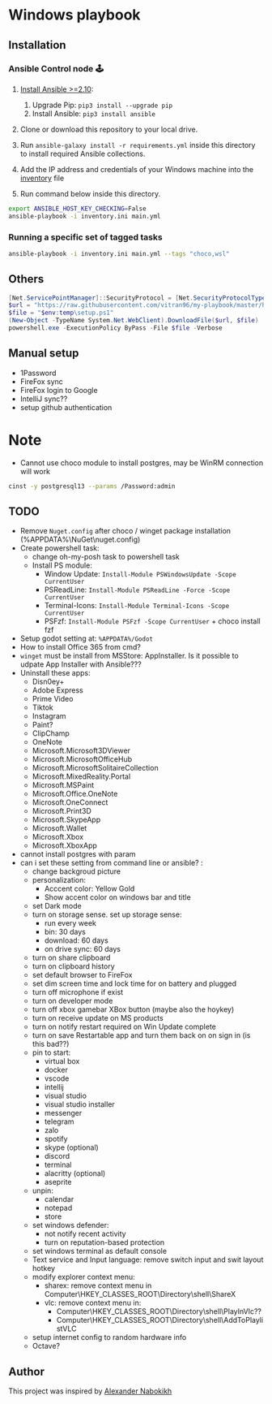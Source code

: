# Windows playbook

## Installation

### Ansible Control node 🕹

1. [Install Ansible >=2.10](https://docs.ansible.com/ansible/latest/installation_guide/index.html):

   1. Upgrade Pip: `pip3 install --upgrade pip`
   2. Install Ansible: `pip3 install ansible`

2. Clone or download this repository to your local drive.
3. Run `ansible-galaxy install -r requirements.yml` inside this directory to install required Ansible collections.
4. Add the IP address and credentials of your Windows machine into the [inventory](./default.inventory.ini) file
5. Run command below inside this directory.

```sh
export ANSIBLE_HOST_KEY_CHECKING=False
ansible-playbook -i inventory.ini main.yml
```

### Running a specific set of tagged tasks

```sh
ansible-playbook -i inventory.ini main.yml --tags "choco,wsl"
```

## Others

```powershell
[Net.ServicePointManager]::SecurityProtocol = [Net.SecurityProtocolType]::Tls12
$url = "https://raw.githubusercontent.com/vitran96/my-playbook/master/helper/setup.ps1"
$file = "$env:temp\setup.ps1"
(New-Object -TypeName System.Net.WebClient).DownloadFile($url, $file)
powershell.exe -ExecutionPolicy ByPass -File $file -Verbose
```

## Manual setup

- 1Password
- FireFox sync
- FireFox login to Google
- IntelliJ sync??
- setup github authentication

# Note

- Cannot use choco module to install postgres, may be WinRM connection will work

```sh
cinst -y postgresql13 --params /Password:admin
```

## TODO
- Remove `Nuget.config` after choco / winget package installation (%APPDATA%\NuGet\nuget.config)
- Create powershell task:
  - change oh-my-posh task to powershell task
  - Install PS module:
    - Window Update: `Install-Module PSWindowsUpdate -Scope CurrentUser`
    - PSReadLine: `Install-Module PSReadLine -Force -Scope CurrentUser`
    - Terminal-Icons: `Install-Module Terminal-Icons -Scope CurrentUser`
    - PSFzf: `Install-Module PSFzf -Scope CurrentUser` + choco install fzf
- Setup godot setting at: `%APPDATA%/Godot`
- How to install Office 365 from cmd?
- `winget` must be install from MSStore: AppInstaller. Is it possible to udpate App Installer with Ansible???
- Uninstall these apps:
  - Disn0ey+
  - Adobe Express
  - Prime Video
  - Tiktok
  - Instagram
  - Paint?
  - ClipChamp
  - OneNote
  - Microsoft.Microsoft3DViewer
  - Microsoft.MicrosoftOfficeHub
  - Microsoft.MicrosoftSolitaireCollection
  - Microsoft.MixedReality.Portal
  - Microsoft.MSPaint
  - Microsoft.Office.OneNote
  - Microsoft.OneConnect
  - Microsoft.Print3D
  - Microsoft.SkypeApp
  - Microsoft.Wallet
  - Microsoft.Xbox
  - Microsoft.XboxApp
- cannot install postgres with param
- can i set these setting from command line or ansible? :
  - change backgroud picture
  - personalization:
    - Acccent color: Yellow Gold
    - Show accent color on windows bar and title
  - set Dark mode
  - turn on storage sense. set up storage sense:
    - run every week
    - bin: 30 days
    - download: 60 days
    - on drive sync: 60 days
  - turn on share clipboard
  - turn on clipboard history
  - set default browser to FireFox
  - set dim screen time and lock time for on battery and plugged
  - turn off microphone if exist
  - turn on developer mode
  - turn off xbox gamebar XBox button (maybe also the hoykey)
  - turn on receive update on MS products
  - turn on notify restart required on Win Update complete
  - turn on save Restartable app and turn them back on on sign in (is this bad??)
  - pin to start:
    - virtual box
    - docker
    - vscode
    - intellij
    - visual studio
    - visual studio installer
    - messenger
    - telegram
    - zalo
    - spotify
    - skype (optional)
    - discord
    - terminal
    - alacritty (optional)
    - aseprite
  - unpin:
    - calendar
    - notepad
    - store
  - set windows defender:
    - not notify recent activity
    - turn on reputation-based protection
  - set windows terminal as default console
  - Text service and Input language: remove switch input and swit layout hotkey
  - modify explorer context menu:
    - sharex: remove context menu in Computer\HKEY_CLASSES_ROOT\Directory\shell\ShareX
    - vlc: remove context menu in:
      - Computer\HKEY_CLASSES_ROOT\Directory\shell\PlayInVlc??
      - Computer\HKEY_CLASSES_ROOT\Directory\shell\AddToPlaylistVLC
  - setup internet config to random hardware info
  - Octave?

## Author

This project was inspired by [Alexander Nabokikh](https://www.linkedin.com/in/nabokih/)
